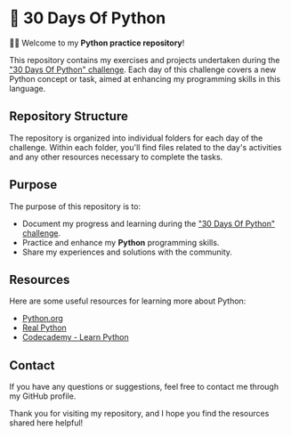 # 🐍 30 Days Of Python

👋🏻 Welcome to my **Python practice repository**!

This repository contains my exercises and projects undertaken during the ["30 Days Of Python" challenge](https://github.com/Asabeneh/30-Days-Of-Python). Each day of this challenge covers a new Python concept or task, aimed at enhancing my programming skills in this language.

## Repository Structure

The repository is organized into individual folders for each day of the challenge.
Within each folder, you'll find files related to the day's activities and any other resources necessary to complete the tasks.

## Purpose

The purpose of this repository is to:
- Document my progress and learning during the ["30 Days Of Python" challenge](https://github.com/Asabeneh/30-Days-Of-Python).
- Practice and enhance my **Python** programming skills.
- Share my experiences and solutions with the community.

## Resources

Here are some useful resources for learning more about Python:
- [Python.org](https://www.python.org/)
- [Real Python](https://realpython.com/)
- [Codecademy - Learn Python](https://www.codecademy.com/learn/learn-python-3)

## Contact

If you have any questions or suggestions, feel free to contact me through my GitHub profile.

Thank you for visiting my repository, and I hope you find the resources shared here helpful!